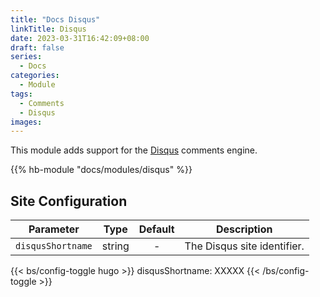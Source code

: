 ```yaml
---
title: "Docs Disqus"
linkTitle: Disqus
date: 2023-03-31T16:42:09+08:00
draft: false
series:
  - Docs
categories:
  - Module
tags:
  - Comments
  - Disqus
images:
---
```


This module adds support for the [Disqus](https://disqus.com) comments engine.

<!--more-->

{{% hb-module "docs/modules/disqus" %}}

## Site Configuration

| Parameter | Type | Default | Description |
| --------- | :--: | :-----: | ----------- |
| `disqusShortname` | string | - | The Disqus site identifier. |

{{< bs/config-toggle hugo >}}
disqusShortname: XXXXX
{{< /bs/config-toggle >}}
